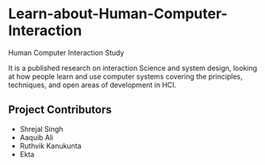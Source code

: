 # Learn-about-Human-Computer-Interaction
Human Computer Interaction Study

It is a published research on interaction Science and system design, looking at how people learn and use computer systems covering the principles, techniques, and open areas of development in HCI.

## Project Contributors 
- Shrejal Singh
- Aaquib Ali
- Ruthvik Kanukunta
- Ekta 
